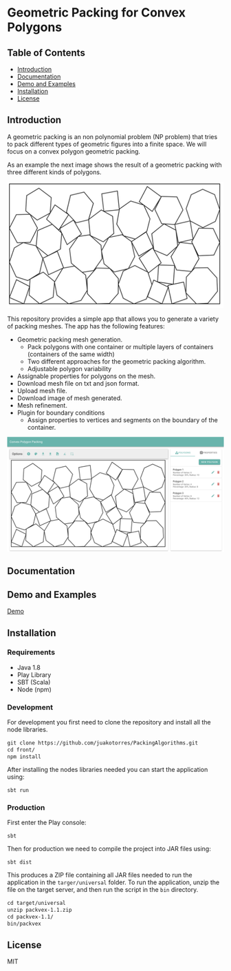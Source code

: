 # Geometric Packing for Convex Polygons

## Table of Contents
* [Introduction](#introduction)  
* [Documentation](#documentation)  
* [Demo and Examples](#demo-and-examples)  
* [Installation](#installation)  
* [License](#license)  

## Introduction

A geometric packing is an non polynomial problem (NP problem) 
that tries to pack different types of geometric figures into a 
finite space. We will focus on a convex polygon geometric packing.

As an example the next image shows the result of a geometric packing
 with three different kinds of polygons.

![Geometric Packing](documentation/images/packing_example.png)

This repository provides a simple app that allows you to generate a 
variety of packing meshes. The app has the following features:

* Geometric packing mesh generation.
    * Pack polygons with one container or multiple 
    layers of containers (containers of the same width)
    * Two different approaches for the geometric packing algorithm.
    * Adjustable polygon variability
* Assignable properties for polygons on the mesh.
* Download mesh file on txt and json format.
* Upload mesh file.
* Download image of mesh generated.
* Mesh refinement.
* Plugin for boundary conditions
    * Assign properties to vertices and segments 
    on the boundary of the container. 

![App Screenshot](documentation/images/app_screenshot.png)

## Documentation 


## Demo and Examples

[Demo](http://create.cl:9872/polygons) 

## Installation

### Requirements

* Java 1.8
* Play Library
* SBT (Scala)
* Node (npm)

### Development

For development you first need to clone the repository and install all the node libraries.

```
git clone https://github.com/juakotorres/PackingAlgorithms.git
cd front/
npm install
```

After installing the nodes libraries needed you can start the application using:

```
sbt run
``` 


### Production

First enter the Play console:

```
sbt
```

Then for production we need to compile the project into JAR files using:

```
sbt dist
```

This produces a ZIP file containing all JAR files needed to
 run the application in the ```targer/universal``` folder. 
 To run the application, unzip the file on the target server,
  and then run the script in the ```bin``` directory. 

```
cd target/universal
unzip packvex-1.1.zip
cd packvex-1.1/
bin/packvex
 ```
 
 ## License
 
 MIT
